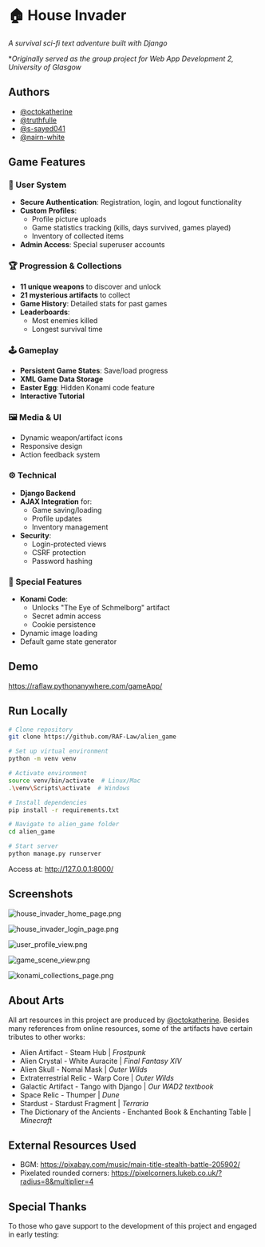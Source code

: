 # 🏠 House Invader  
*A survival sci-fi text adventure built with Django*

**Originally served as the group project for Web App Development 2, University of Glasgow*

## Authors
- [@octokatherine](https://github.com/RAF-Law)
- [@truthfulle](https://github.com/truthfulle)  
- [@s-sayed041](https://github.com/s-sayed041)  
- [@nairn-white](https://github.com/nairn-white)  

## Game Features

### 👤 User System
- **Secure Authentication**: Registration, login, and logout functionality  
- **Custom Profiles**:
  - Profile picture uploads  
  - Game statistics tracking (kills, days survived, games played)  
  - Inventory of collected items  
- **Admin Access**: Special superuser accounts  

### 🏆 Progression & Collections
- **11 unique weapons** to discover and unlock  
- **21 mysterious artifacts** to collect  
- **Game History**: Detailed stats for past games  
- **Leaderboards**:
  - Most enemies killed  
  - Longest survival time  

### 🕹️ Gameplay
- **Persistent Game States**: Save/load progress  
- **XML Game Data Storage**  
- **Easter Egg**: Hidden Konami code feature  
- **Interactive Tutorial**  

### 🖼️ Media & UI
- Dynamic weapon/artifact icons  
- Responsive design  
- Action feedback system  

### ⚙️ Technical
- **Django Backend**  
- **AJAX Integration** for:
  - Game saving/loading  
  - Profile updates  
  - Inventory management  
- **Security**:
  - Login-protected views  
  - CSRF protection  
  - Password hashing  

### 🎉 Special Features
- **Konami Code**:
  - Unlocks "The Eye of Schmelborg" artifact  
  - Secret admin access  
  - Cookie persistence  
- Dynamic image loading  
- Default game state generator  

## Demo  
https://raflaw.pythonanywhere.com/gameApp/

## Run Locally

```bash
# Clone repository
git clone https://github.com/RAF-Law/alien_game

# Set up virtual environment
python -m venv venv

# Activate environment
source venv/bin/activate  # Linux/Mac
.\venv\Scripts\activate  # Windows

# Install dependencies
pip install -r requirements.txt

# Navigate to alien_game folder
cd alien_game

# Start server
python manage.py runserver
```
Access at: http://127.0.0.1:8000/

## Screenshots

![house_invader_home_page.png](<https://media-hosting.imagekit.io/458f60f86f2d47ab/house_invader_home_page.png?Expires=1837702522&Key-Pair-Id=K2ZIVPTIP2VGHC&Signature=x5BuIPMFen0bcVBKyM3nuGUmB6IUd54zELOFYqBUOKbHPhRpKejh-X1ue4RXcCa8BBZby6cZVbaukZDwLHlNrOqawFGxfGg8PfleyB1pNLWifCIXLLAxVT8nnnNU6OmqZQnvZfV3~4hBgijZ0b2~0LnVjmFV~V5Ov~BPgyutYN8Ywb1HOQWlcV2TZbBIW-5JwmdF85Bu1AH~ozKSjT9tL3XhSP7eMbUdlpRLaFraxsEqXCW2TwenPHp9Oz6sDIHOYGGGfweY63xF3ZlBXgn4BKZIZICz2~KTNA7bkweYGAXqcNBbZKei6Ud53nMmitCZuz1nqEICsUh~vjo7v0rdVg__>)

![house_invader_login_page.png](<https://media-hosting.imagekit.io/f5a48861331f4f30/house_invader_login_page.png?Expires=1837703328&Key-Pair-Id=K2ZIVPTIP2VGHC&Signature=QP2puKei4ByDTh2HbWFN92tXNCyjCvaph3YV~JVOVMvuUpbB7mf1tcLX10Z9gdInzlgUq1bKnWrQdSgPqgFt55nscuP0yYzLUWW7V4DVB7cctoz~mqM3LAsNQwzh0wFRBvVoxeDbiykLf8VXjoTs9SyFJ4JlIh1tZFAjF8uIfoNIlsYd06KEyBOy5FhEnhjg6a3n5jtN3PyTctQ5uODD4mGf6fn5DJUQx9Ub-iKzHiORXkwcLSAqQqX6dy6Mk-qukrQ-jRJn5pWOoO4LModW8sqbaxBlLnPEhnw0wlXYlKZ8JmDDjQRY6m5XbGwFTGh2r6IJZdVO5xR-4zE~TW9Llg__>)

![user_profile_view.png](<https://media-hosting.imagekit.io/f600dac255054fbb/user_profile_view.png?Expires=1837714519&Key-Pair-Id=K2ZIVPTIP2VGHC&Signature=QgPcSzanxzDY1rG3sEeAOd5YhD4mKIgRa1-IuoroURFF--6FLzYeSHGvbe4RvXzWs69LQ--hZyNbUA441lmKgzvPgU1ne-uixEekuKnqHhtxI5hyMVhbeUYAHKQBPDlWHt7mQSVYBvhlI7r1sNZwLc1cWnxNfDEkBQss4RVjnz2p2JKHpPLaaEA9LH-wLnz0bWJHsn-st~fpkWR~lzMlCK2iegVC1mUW6jTzJ2WlU8UfbkXtgL5eOE39y1QTANo2XmyyVJUUhoDToinlt9hZXaNvYa7TbT1Vaz-FTK7ZadFw~EFSOg9wre61svUgP3W9P65yOGaSRWffsgJxmyy5EA__>)

![game_scene_view.png](<https://media-hosting.imagekit.io/dd83a7be518749ea/game_scene_view.png?Expires=1837714845&Key-Pair-Id=K2ZIVPTIP2VGHC&Signature=BC4M-lFxx5g1ywjqwu-GT2nU2RniQ4gREFJIDNWA-wJF~LAOUmn8hIo-sfwDh-PzB~BcW0EWNVoki-shVWlIJq3cNwMYWkPIpaDZd8UI4b8h1Oey5toa~arUsy9xvdKFCRFLQZ6pfhZPGHph7DcxEsFAG3siUxKkvJd0e2GByDXHsAxs6hxmZJkH-Tc~YRhS-prgNP3S0a8R7iq4aqwLmmtkYkezkTuzogohq4cNWcxHGS8Tqu6O0zmxtlX1MsLLHQhP1W2iDfeH5CTnjjEn9cn1o~tO-0B4rFc-DtdaHazn8WMmA1TT4Olzd~IAhsN5FFAn-N~3OLdCT7JshGylbw__>)

![konami_collections_page.png](<https://media-hosting.imagekit.io/fd9cb0beb7fb4efb/konami_collections_page.png?Expires=1837703003&Key-Pair-Id=K2ZIVPTIP2VGHC&Signature=0wC-8P75LWRvoP89jOIoifdxEx3T-DtVbkkx6dAzQ2QMph-emVYe3wpjkw35T8SaU20LuNuxyUqTnQ3QuItfwIA-jPTibPsvMWZa1H5jlnFraJXQo8umUfiKR4jzVrjZxqb9xH5pro7DIX3eKnRLRH2jJYIkvk~qXCvFAyc93ZttOs6KzQnx6vipjUST2tmWpHierM3NRhSx9SAXsz3qLoIvopKQkcqkA8PGb0vmQsgp4PvNScM~U0VVJSTN~sCqRVdBmPQKZexaPUXPHUxP5~OSl6Ejk3WiE1zn-qBXq8EWhfOaCTS5p9DPI7tZBq0UZJ9kkjUpK7VFCz5fFZ6VRg__>)

## About Arts

All art resources in this project are produced by [@octokatherine](https://github.com/RAF-Law). Besides many references from online resources, some of the artifacts have certain tributes to other works:

- Alien Artifact - Steam Hub | *Frostpunk*
- Alien Crystal - White Auracite | *Final Fantasy XIV*
- Alien Skull - Nomai Mask | *Outer Wilds*
- Extraterrestrial Relic - Warp Core | *Outer Wilds*
- Galactic Artifact - Tango with Django | *Our WAD2 textbook*
- Space Relic - Thumper | *Dune*
- Stardust - Stardust Fragment | *Terraria*
- The Dictionary of the Ancients - Enchanted Book & Enchanting Table | *Minecraft*
  
## External Resources Used
- BGM: https://pixabay.com/music/main-title-stealth-battle-205902/
- Pixelated rounded corners: https://pixelcorners.lukeb.co.uk/?radius=8&multiplier=4

## Special Thanks

To those who gave support to the development of this project and engaged in early testing:


